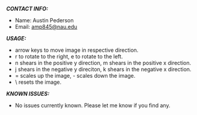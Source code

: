 ***__CONTACT INFO:__***
  * Name: Austin Pederson
  * Email: amp845@nau.edu

***__USAGE:__***
  * arrow keys to move image in respective direction.
  * r to rotate to the right, e to rotate to the left.
  * n shears in the positive y direction, m shears in the positive x direction.
  * j shears in the negative y direciton, k shears in the negative x direction.
  * = scales up the image, - scales down the image.
  * \ resets the image.

***__KNOWN ISSUES:__***
  * No issues currently known. Please let me know if you find any.
